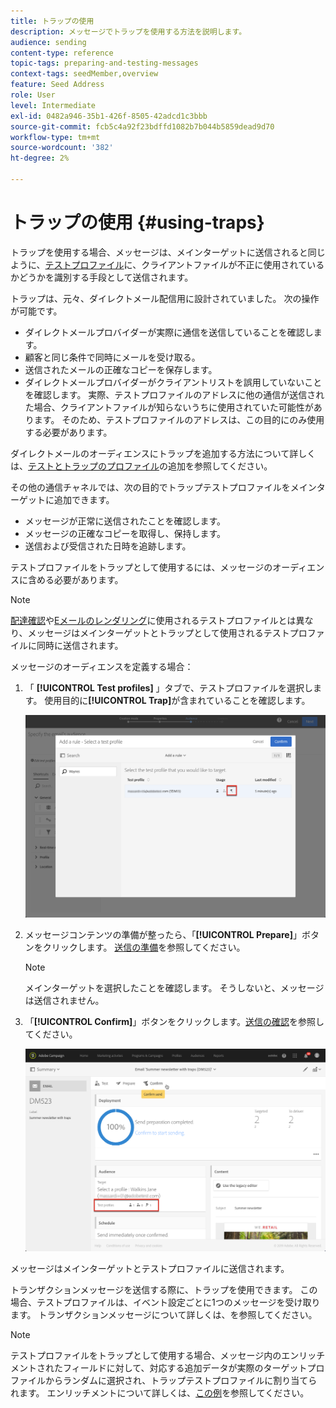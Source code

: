 ```yaml
---
title: トラップの使用
description: メッセージでトラップを使用する方法を説明します。
audience: sending
content-type: reference
topic-tags: preparing-and-testing-messages
context-tags: seedMember,overview
feature: Seed Address
role: User
level: Intermediate
exl-id: 0482a946-35b1-426f-8505-42adcd1c3bbb
source-git-commit: fcb5c4a92f23bdffd1082b7b044b5859dead9d70
workflow-type: tm+mt
source-wordcount: '382'
ht-degree: 2%

---
```


# トラップの使用 {#using-traps}

トラップを使用する場合、メッセージは、メインターゲットに送信されると同じように、[テストプロファイル](../../audiences/using/managing-test-profiles.md)に、クライアントファイルが不正に使用されているかどうかを識別する手段として送信されます。

トラップは、元々、ダイレクトメール配信用に設計されていました。 次の操作が可能です。

* ダイレクトメールプロバイダーが実際に通信を送信していることを確認します。
* 顧客と同じ条件で同時にメールを受け取る。
* 送信されたメールの正確なコピーを保存します。
* ダイレクトメールプロバイダーがクライアントリストを誤用していないことを確認します。 実際、テストプロファイルのアドレスに他の通信が送信された場合、クライアントファイルが知らないうちに使用されていた可能性があります。 そのため、テストプロファイルのアドレスは、この目的にのみ使用する必要があります。

ダイレクトメールのオーディエンスにトラップを追加する方法について詳しくは、[テストとトラップのプロファイル](../../channels/using/defining-the-direct-mail-audience.md#adding-test-and-trap-profiles)の追加を参照してください。

その他の通信チャネルでは、次の目的でトラップテストプロファイルをメインターゲットに追加できます。

* メッセージが正常に送信されたことを確認します。
* メッセージの正確なコピーを取得し、保持します。
* 送信および受信された日時を追跡します。

テストプロファイルをトラップとして使用するには、メッセージのオーディエンスに含める必要があります。

>[!NOTE]
>
>[配達確認](../../sending/using/sending-proofs.md)や[Eメールのレンダリング](../../sending/using/email-rendering.md)に使用されるテストプロファイルとは異なり、メッセージはメインターゲットとトラップとして使用されるテストプロファイルに同時に送信されます。

メッセージのオーディエンスを定義する場合：

1. 「 **[!UICONTROL Test profiles]** 」タブで、テストプロファイルを選択します。 使用目的に&#x200B;**[!UICONTROL Trap]**&#x200B;が含まれていることを確認します。

   ![](assets/trap_select.png)

1. メッセージコンテンツの準備が整ったら、「**[!UICONTROL Prepare]**」ボタンをクリックします。 [送信の準備](../../sending/using/preparing-the-send.md)を参照してください。
   >[!NOTE]
   >
   >メインターゲットを選択したことを確認します。 そうしないと、メッセージは送信されません。

1. 「**[!UICONTROL Confirm]**」ボタンをクリックします。[送信の確認](../../sending/using/confirming-the-send.md)を参照してください。

   ![](assets/trap_confirm.png)

メッセージはメインターゲットとテストプロファイルに送信されます。

トランザクションメッセージを送信する際に、トラップを使用できます。 この場合、テストプロファイルは、イベント設定ごとに1つのメッセージを受け取ります。 トランザクションメッセージについて詳しくは、[](../../channels/using/getting-started-with-transactional-msg.md)を参照してください。

>[!NOTE]
>
>テストプロファイルをトラップとして使用する場合、メッセージ内のエンリッチメントされたフィールドに対して、対応する追加データが実際のターゲットプロファイルからランダムに選択され、トラップテストプロファイルに割り当てられます。 エンリッチメントについて詳しくは、[この例](../../automating/using/enriching-profile-data-file.md)を参照してください。
